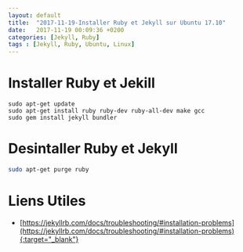 ```yaml
---
layout: default
title:  "2017-11-19-Installer Ruby et Jekyll sur Ubuntu 17.10"
date:   2017-11-19 00:09:36 +0200
categories: [Jekyll, Ruby] 
tags : [Jekyll, Ruby, Ubuntu, Linux]
---
```


# Installer Ruby et Jekill 

```
sudo apt-get update
sudo apt-get install ruby ruby-dev ruby-all-dev make gcc
sudo gem install jekyll bundler
```

# Desintaller Ruby et Jekyll

```BASH
sudo apt-get purge ruby
```

# Liens Utiles

* [https://jekyllrb.com/docs/troubleshooting/#installation-problems](https://jekyllrb.com/docs/troubleshooting/#installation-problems){:target="_blank"}

